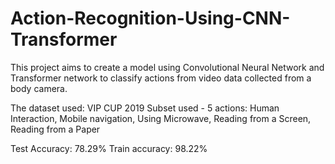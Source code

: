 # Action-Recognition-Using-CNN-Transformer

This project aims to create a model using Convolutional Neural Network and Transformer network to classify actions from video data collected from a body camera. 

The dataset used: VIP CUP 2019
Subset used - 5 actions: Human Interaction, Mobile navigation, Using Microwave, Reading from a Screen, Reading from a Paper

Test Accuracy: 78.29%
Train accuracy: 98.22%
